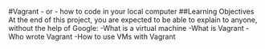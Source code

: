 #Vagrant - or - how to code in your local computer
##Learning Objectives
At the end of this project, you are expected to be able to explain to anyone, without the help of Google:
-What is a virtual machine
-What is Vagrant
-Who wrote Vagrant
-How to use VMs with Vagrant

